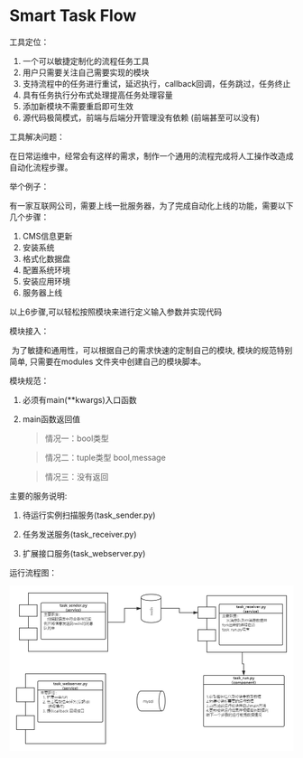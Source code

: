 # Smart Task Flow

工具定位：

1. 一个可以敏捷定制化的流程任务工具
2. 用户只需要关注自己需要实现的模块
3. 支持流程中的任务进行重试，延迟执行，callback回调，任务跳过，任务终止
4. 具有任务执行分布式处理提高任务处理容量
5. 添加新模块不需要重启即可生效
6. 源代码极简模式，前端与后端分开管理没有依赖 (前端甚至可以没有)

工具解决问题：

​	在日常运维中，经常会有这样的需求，制作一个通用的流程完成将人工操作改造成自动化流程步骤。

举个例子：

有一家互联网公司，需要上线一批服务器，为了完成自动化上线的功能，需要以下几个步骤：
1. CMS信息更新
2. 安装系统
3. 格式化数据盘
4. 配置系统环境
5. 安装应用环境
6. 服务器上线

以上6步骤,可以轻松按照模块来进行定义输入参数并实现代码

模块接入：

​	为了敏捷和通用性，可以根据自己的需求快速的定制自己的模块,
模块的规范特别简单,
只需要在modules 文件夹中创建自己的模块脚本。

模块规范：

1. 必须有main(**kwargs)入口函数
2. main函数返回值

	> 情况一：bool类型

	> 情况二：tuple类型 bool,message 

	> 情况三：没有返回

主要的服务说明:

1. 待运行实例扫描服务(task_sender.py)   

2. 任务发送服务(task_receiver.py)   

3. 扩展接口服务(task_webserver.py)

运行流程图：

![alt "流程图"](schema.png)

